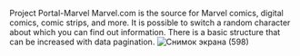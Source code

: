 Project Portal-Marvel Marvel.com is the source for Marvel comics, digital comics, comic strips, and more. It is possible to switch a random character about which you can find out information. There is a basic structure that can be increased with data pagination.
![Снимок экрана (598)](https://github.com/Evgenij-Nekrasov/Marvel_heroes/assets/137310332/4a3a72b4-e0a9-458d-8e76-c7b89c56ca89)
